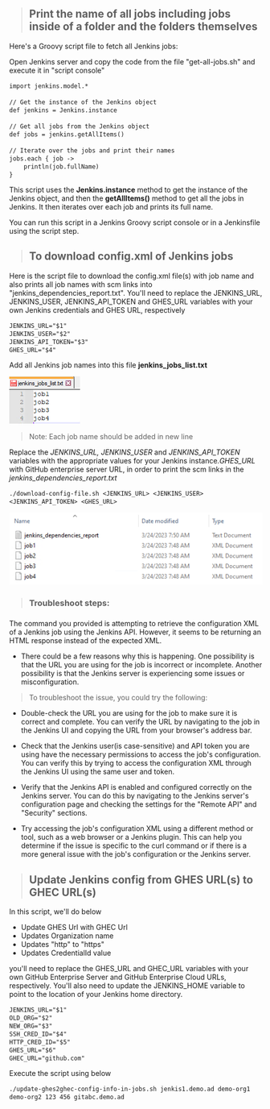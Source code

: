 > <h2>Print the name of all jobs including jobs inside of a folder and the folders themselves</h2>

Here's a Groovy script file to fetch all Jenkins jobs:

Open Jenkins server and copy the code from the file "get-all-jobs.sh" and execute it in "script console"

    import jenkins.model.*

    // Get the instance of the Jenkins object
    def jenkins = Jenkins.instance

    // Get all jobs from the Jenkins object
    def jobs = jenkins.getAllItems()

    // Iterate over the jobs and print their names
    jobs.each { job ->
        println(job.fullName)
    }

This script uses the <b>Jenkins.instance</b> method to get the instance of the Jenkins object, and then the <b>getAllItems()</b> method to get all the jobs in Jenkins. It then iterates over each job and prints its full name.

You can run this script in a Jenkins Groovy script console or in a Jenkinsfile using the script step.

> <h2>To download config.xml of Jenkins jobs </h2>

Here is the script file to download the config.xml file(s) with job name and also prints all job names with scm links into "jenkins_dependencies_report.txt". You'll need to replace the JENKINS_URL, JENKINS_USER, JENKINS_API_TOKEN and GHES_URL variables with your own Jenkins credentials and GHES URL, respectively

    JENKINS_URL="$1"
    JENKINS_USER="$2"
    JENKINS_API_TOKEN="$3"
    GHES_URL="$4"

Add all Jenkins job names into this file <b>jenkins_jobs_list.txt</b>

![Alt text](/jenkins-jobs-list.png "List of Jenkins jobs")

> Note: Each job name should be added in new line

Replace the _JENKINS_URL, JENKINS_USER_ and _JENKINS_API_TOKEN_ variables with the appropriate values for your Jenkins instance._GHES_URL_ with GitHub enterprise server URL, in order to print the scm links in the <i>jenkins_dependencies_report.txt</i>

    ./download-config-file.sh <JENKINS_URL> <JENKINS_USER> <JENKINS_API_TOKEN> <GHES_URL>

![Alt text](/jenkins-job-configs.png "List of downloaded config files")

> <h3>Troubleshoot steps:<h3>

The command you provided is attempting to retrieve the configuration XML of a Jenkins job using the Jenkins API. However, it seems to be returning an HTML response instead of the expected XML.

- There could be a few reasons why this is happening. One possibility is that the URL you are using for the job is incorrect or incomplete. Another possibility is that the Jenkins server is experiencing some issues or misconfiguration.

> To troubleshoot the issue, you could try the following:

- Double-check the URL you are using for the job to make sure it is correct and complete. You can verify the URL by navigating to the job in the Jenkins UI and copying the URL from your browser's address bar.

- Check that the Jenkins user(is case-sensitive) and API token you are using have the necessary permissions to access the job's configuration. You can verify this by trying to access the configuration XML through the Jenkins UI using the same user and token.

- Verify that the Jenkins API is enabled and configured correctly on the Jenkins server. You can do this by navigating to the Jenkins server's configuration page and checking the settings for the "Remote API" and "Security" sections.

- Try accessing the job's configuration XML using a different method or tool, such as a web browser or a Jenkins plugin. This can help you determine if the issue is specific to the curl command or if there is a more general issue with the job's configuration or the Jenkins server.

> <h2>Update Jenkins config from GHES URL(s) to GHEC URL(s)</h2>

In this script, we'll do below

- Update GHES Url with GHEC Url
- Updates Organization name
- Updates "http" to "https"
- Updates CredentialId value

you'll need to replace the GHES_URL and GHEC_URL variables with your own GitHub Enterprise Server and GitHub Enterprise Cloud URLs, respectively. You'll also need to update the JENKINS_HOME variable to point to the location of your Jenkins home directory.

    JENKINS_URL="$1"
    OLD_ORG="$2"
    NEW_ORG="$3"
    SSH_CRED_ID="$4"
    HTTP_CRED_ID="$5"
    GHES_URL="$6"
    GHEC_URL="github.com"

Execute the script using below

    ./update-ghes2ghec-config-info-in-jobs.sh jenkis1.demo.ad demo-org1 demo-org2 123 456 gitabc.demo.ad
